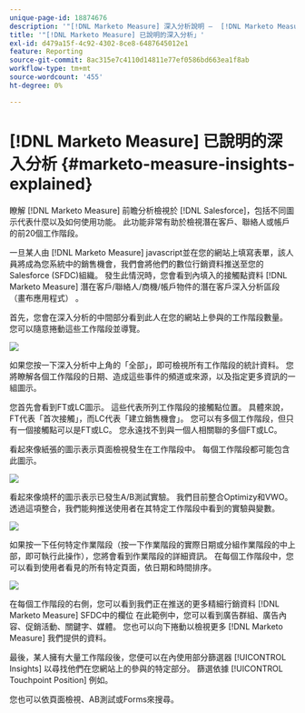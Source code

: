 ```yaml
---
unique-page-id: 18874676
description: '"[!DNL Marketo Measure] 深入分析說明 —  [!DNL Marketo Measure]  — 產品檔案」'
title: '"[!DNL Marketo Measure] 已說明的深入分析」'
exl-id: d479a15f-4c92-4302-8ce8-6487645012e1
feature: Reporting
source-git-commit: 8ac315e7c4110d14811e77ef0586bd663ea1f8ab
workflow-type: tm+mt
source-wordcount: '455'
ht-degree: 0%

---
```


# [!DNL Marketo Measure] 已說明的深入分析 {#marketo-measure-insights-explained}

瞭解 [!DNL Marketo Measure] 前瞻分析檢視於 [!DNL Salesforce]，包括不同圖示代表什麼以及如何使用功能。 此功能非常有助於檢視潛在客戶、聯絡人或帳戶的前20個工作階段。

一旦某人由 [!DNL Marketo Measure] javascript並在您的網站上填寫表單，該人員將成為您系統中的銷售機會，我們會將他們的數位行銷資料推送至您的Salesforce (SFDC)組織。 發生此情況時，您會看到內填入的接觸點資料 [!DNL Marketo Measure] 潛在客戶/聯絡人/商機/帳戶物件的潛在客戶深入分析區段（畫布應用程式） 。

首先，您會在深入分析的中間部分看到此人在您的網站上參與的工作階段數量。 您可以隨意捲動這些工作階段並導覽。

![](assets/1.png)

如果您按一下深入分析中上角的「全部」，即可檢視所有工作階段的統計資料。 您將瞭解各個工作階段的日期、造成這些事件的頻道或來源，以及指定更多資訊的一組圖示。

您首先會看到FT或LC圖示。 這些代表所列工作階段的接觸點位置。 具體來說，FT代表「首次接觸」，而LC代表「建立銷售機會」。 您可以有多個工作階段，但只有一個接觸點可以是FT或LC。 您永遠找不到與一個人相關聯的多個FT或LC。

看起來像紙張的圖示表示頁面檢視發生在工作階段中。 每個工作階段都可能包含此圖示。

![](assets/2.png)

看起來像燒杯的圖示表示已發生A/B測試實驗。 我們目前整合Optimizy和VWO。 透過這項整合，我們能夠推送使用者在其特定工作階段中看到的實驗與變數。

![](assets/3.png)

如果按一下任何特定作業階段（按一下作業階段的實際日期或分組作業階段的中上部，即可執行此操作），您將會看到作業階段的詳細資訊。 在每個工作階段中，您可以看到使用者看見的所有特定頁面，依日期和時間排序。

![](assets/4.png)

在每個工作階段的右側，您可以看到我們正在推送的更多精細行銷資料 [!DNL Marketo Measure] SFDC中的欄位 在此範例中，您可以看到廣告群組、廣告內容、促銷活動、關鍵字、媒體。 您也可以向下捲動以檢視更多 [!DNL Marketo Measure] 我們提供的資料。

最後，某人擁有大量工作階段後，您便可以在內使用部分篩選器 [!UICONTROL Insights] 以尋找他們在您網站上的參與的特定部分。 篩選依據 [!UICONTROL Touchpoint Position] 例如。

您也可以依頁面檢視、AB測試或Forms來搜尋。
